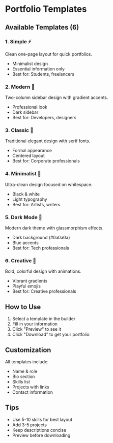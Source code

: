 # Portfolio Templates

## Available Templates (6)

### 1. Simple ⚡
Clean one-page layout for quick portfolios.
- Minimalist design
- Essential information only
- Best for: Students, freelancers

### 2. Modern 🚀
Two-column sidebar design with gradient accents.
- Professional look
- Dark sidebar
- Best for: Developers, designers

### 3. Classic 🎩
Traditional elegant design with serif fonts.
- Formal appearance
- Centered layout
- Best for: Corporate professionals

### 4. Minimalist 🎯
Ultra-clean design focused on whitespace.
- Black & white
- Light typography
- Best for: Artists, writers

### 5. Dark Mode 🌙
Modern dark theme with glassmorphism effects.
- Dark background (#0a0a0a)
- Blue accents
- Best for: Tech professionals

### 6. Creative 🎨
Bold, colorful design with animations.
- Vibrant gradients
- Playful emojis
- Best for: Creative professionals

## How to Use

1. Select a template in the builder
2. Fill in your information
3. Click "Preview" to see it
4. Click "Download" to get your portfolio

## Customization

All templates include:
- Name & role
- Bio section
- Skills list
- Projects with links
- Contact information

## Tips

- Use 5-10 skills for best layout
- Add 3-5 projects
- Keep descriptions concise
- Preview before downloading
